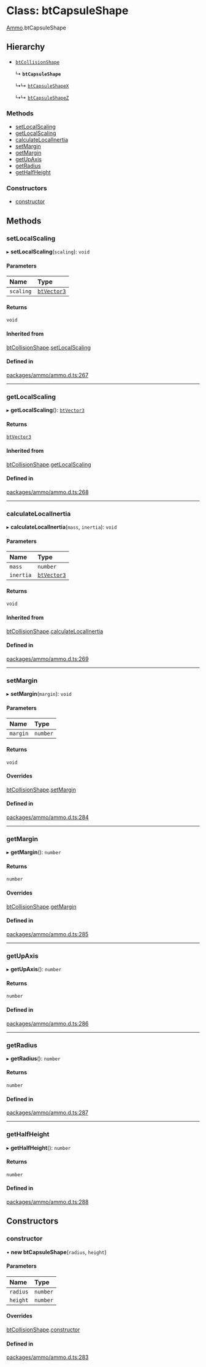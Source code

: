 # Class: btCapsuleShape

[Ammo](../modules/Ammo.md).btCapsuleShape

## Hierarchy

- [`btCollisionShape`](Ammo.btCollisionShape.md)

  ↳ **`btCapsuleShape`**

  ↳↳ [`btCapsuleShapeX`](Ammo.btCapsuleShapeX.md)

  ↳↳ [`btCapsuleShapeZ`](Ammo.btCapsuleShapeZ.md)


### Methods

- [setLocalScaling](Ammo.btCapsuleShape.md#setlocalscaling)
- [getLocalScaling](Ammo.btCapsuleShape.md#getlocalscaling)
- [calculateLocalInertia](Ammo.btCapsuleShape.md#calculatelocalinertia)
- [setMargin](Ammo.btCapsuleShape.md#setmargin)
- [getMargin](Ammo.btCapsuleShape.md#getmargin)
- [getUpAxis](Ammo.btCapsuleShape.md#getupaxis)
- [getRadius](Ammo.btCapsuleShape.md#getradius)
- [getHalfHeight](Ammo.btCapsuleShape.md#gethalfheight)

### Constructors

- [constructor](Ammo.btCapsuleShape.md#constructor)

## Methods

### setLocalScaling

▸ **setLocalScaling**(`scaling`): `void`

#### Parameters

| Name | Type |
| :------ | :------ |
| `scaling` | [`btVector3`](Ammo.btVector3.md) |

#### Returns

`void`

#### Inherited from

[btCollisionShape](Ammo.btCollisionShape.md).[setLocalScaling](Ammo.btCollisionShape.md#setlocalscaling)

#### Defined in

[packages/ammo/ammo.d.ts:267](https://github.com/Orillusion/orillusion/blob/main/packages/ammo/ammo.d.ts#L267)

___

### getLocalScaling

▸ **getLocalScaling**(): [`btVector3`](Ammo.btVector3.md)

#### Returns

[`btVector3`](Ammo.btVector3.md)

#### Inherited from

[btCollisionShape](Ammo.btCollisionShape.md).[getLocalScaling](Ammo.btCollisionShape.md#getlocalscaling)

#### Defined in

[packages/ammo/ammo.d.ts:268](https://github.com/Orillusion/orillusion/blob/main/packages/ammo/ammo.d.ts#L268)

___

### calculateLocalInertia

▸ **calculateLocalInertia**(`mass`, `inertia`): `void`

#### Parameters

| Name | Type |
| :------ | :------ |
| `mass` | `number` |
| `inertia` | [`btVector3`](Ammo.btVector3.md) |

#### Returns

`void`

#### Inherited from

[btCollisionShape](Ammo.btCollisionShape.md).[calculateLocalInertia](Ammo.btCollisionShape.md#calculatelocalinertia)

#### Defined in

[packages/ammo/ammo.d.ts:269](https://github.com/Orillusion/orillusion/blob/main/packages/ammo/ammo.d.ts#L269)

___

### setMargin

▸ **setMargin**(`margin`): `void`

#### Parameters

| Name | Type |
| :------ | :------ |
| `margin` | `number` |

#### Returns

`void`

#### Overrides

[btCollisionShape](Ammo.btCollisionShape.md).[setMargin](Ammo.btCollisionShape.md#setmargin)

#### Defined in

[packages/ammo/ammo.d.ts:284](https://github.com/Orillusion/orillusion/blob/main/packages/ammo/ammo.d.ts#L284)

___

### getMargin

▸ **getMargin**(): `number`

#### Returns

`number`

#### Overrides

[btCollisionShape](Ammo.btCollisionShape.md).[getMargin](Ammo.btCollisionShape.md#getmargin)

#### Defined in

[packages/ammo/ammo.d.ts:285](https://github.com/Orillusion/orillusion/blob/main/packages/ammo/ammo.d.ts#L285)

___

### getUpAxis

▸ **getUpAxis**(): `number`

#### Returns

`number`

#### Defined in

[packages/ammo/ammo.d.ts:286](https://github.com/Orillusion/orillusion/blob/main/packages/ammo/ammo.d.ts#L286)

___

### getRadius

▸ **getRadius**(): `number`

#### Returns

`number`

#### Defined in

[packages/ammo/ammo.d.ts:287](https://github.com/Orillusion/orillusion/blob/main/packages/ammo/ammo.d.ts#L287)

___

### getHalfHeight

▸ **getHalfHeight**(): `number`

#### Returns

`number`

#### Defined in

[packages/ammo/ammo.d.ts:288](https://github.com/Orillusion/orillusion/blob/main/packages/ammo/ammo.d.ts#L288)

## Constructors

### constructor

• **new btCapsuleShape**(`radius`, `height`)

#### Parameters

| Name | Type |
| :------ | :------ |
| `radius` | `number` |
| `height` | `number` |

#### Overrides

[btCollisionShape](Ammo.btCollisionShape.md).[constructor](Ammo.btCollisionShape.md#constructor)

#### Defined in

[packages/ammo/ammo.d.ts:283](https://github.com/Orillusion/orillusion/blob/main/packages/ammo/ammo.d.ts#L283)
